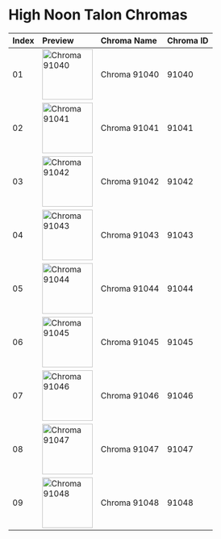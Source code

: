 # High Noon Talon Chromas

| Index | Preview | Chroma Name | Chroma ID |
|:---|:---|:---|:---|
| 01 | <img src='https://raw.communitydragon.org/latest/plugins/rcp-be-lol-game-data/global/default/v1/champion-chroma-images/91/91040.png' alt='Chroma 91040' width='100'> | Chroma 91040 | 91040 |
| 02 | <img src='https://raw.communitydragon.org/latest/plugins/rcp-be-lol-game-data/global/default/v1/champion-chroma-images/91/91041.png' alt='Chroma 91041' width='100'> | Chroma 91041 | 91041 |
| 03 | <img src='https://raw.communitydragon.org/latest/plugins/rcp-be-lol-game-data/global/default/v1/champion-chroma-images/91/91042.png' alt='Chroma 91042' width='100'> | Chroma 91042 | 91042 |
| 04 | <img src='https://raw.communitydragon.org/latest/plugins/rcp-be-lol-game-data/global/default/v1/champion-chroma-images/91/91043.png' alt='Chroma 91043' width='100'> | Chroma 91043 | 91043 |
| 05 | <img src='https://raw.communitydragon.org/latest/plugins/rcp-be-lol-game-data/global/default/v1/champion-chroma-images/91/91044.png' alt='Chroma 91044' width='100'> | Chroma 91044 | 91044 |
| 06 | <img src='https://raw.communitydragon.org/latest/plugins/rcp-be-lol-game-data/global/default/v1/champion-chroma-images/91/91045.png' alt='Chroma 91045' width='100'> | Chroma 91045 | 91045 |
| 07 | <img src='https://raw.communitydragon.org/latest/plugins/rcp-be-lol-game-data/global/default/v1/champion-chroma-images/91/91046.png' alt='Chroma 91046' width='100'> | Chroma 91046 | 91046 |
| 08 | <img src='https://raw.communitydragon.org/latest/plugins/rcp-be-lol-game-data/global/default/v1/champion-chroma-images/91/91047.png' alt='Chroma 91047' width='100'> | Chroma 91047 | 91047 |
| 09 | <img src='https://raw.communitydragon.org/latest/plugins/rcp-be-lol-game-data/global/default/v1/champion-chroma-images/91/91048.png' alt='Chroma 91048' width='100'> | Chroma 91048 | 91048 |
